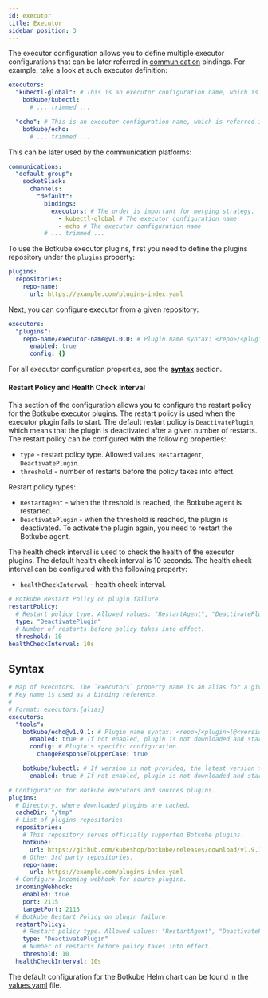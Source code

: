 ```yaml
---
id: executor
title: Executor
sidebar_position: 3
---
```


The executor configuration allows you to define multiple executor configurations that can be later referred in [communication](../communication) bindings. For example, take a look at such executor definition:

```yaml
executors:
  "kubectl-global": # This is an executor configuration name, which is referred in communication bindings.
    botkube/kubectl:
      # ... trimmed ...

  "echo": # This is an executor configuration name, which is referred in communication bindings.
    botkube/echo:
      # ... trimmed ...
```

This can be later used by the communication platforms:

```yaml
communications:
  "default-group":
    socketSlack:
      channels:
        "default":
          bindings:
            executors: # The order is important for merging strategy.
              - kubectl-global # The executor configuration name
              - echo # The executor configuration name
          # ... trimmed ...
```

To use the Botkube executor plugins, first you need to define the plugins repository under the `plugins` property:

```yaml
plugins:
  repositories:
    repo-name:
      url: https://example.com/plugins-index.yaml
```

Next, you can configure executor from a given repository:

```yaml
executors:
  "plugins":
    repo-name/executor-name@v1.0.0: # Plugin name syntax: <repo>/<plugin>[@<version>]. If version is not provided, the latest version from repository is used.
      enabled: true
      config: {}
```

For all executor configuration properties, see the [**syntax**](#syntax) section.

#### Restart Policy and Health Check Interval

This section of the configuration allows you to configure the restart policy for the Botkube executor plugins. The restart policy is used when the executor plugin fails to start. The default restart policy is `DeactivatePlugin`, which means that the plugin is deactivated after a given number of restarts. The restart policy can be configured with the following properties:

- `type` - restart policy type. Allowed values: `RestartAgent`, `DeactivatePlugin`.
- `threshold` - number of restarts before the policy takes into effect.

Restart policy types:

- `RestartAgent` - when the threshold is reached, the Botkube agent is restarted.
- `DeactivatePlugin` - when the threshold is reached, the plugin is deactivated. To activate the plugin again, you need to restart the Botkube agent.

The health check interval is used to check the health of the executor plugins. The default health check interval is 10 seconds. The health check interval can be configured with the following property:

- `healthCheckInterval` - health check interval.

```yaml
# Botkube Restart Policy on plugin failure.
restartPolicy:
  # Restart policy type. Allowed values: "RestartAgent", "DeactivatePlugin".
  type: "DeactivatePlugin"
  # Number of restarts before policy takes into effect.
  threshold: 10
healthCheckInterval: 10s
```

## Syntax

```yaml
# Map of executors. The `executors` property name is an alias for a given configuration.
# Key name is used as a binding reference.
#
# Format: executors.{alias}
executors:
  "tools":
    botkube/echo@v1.9.1: # Plugin name syntax: <repo>/<plugin>[@<version>]. If version is not provided, the latest version from repository is used.
      enabled: true # If not enabled, plugin is not downloaded and started.
      config: # Plugin's specific configuration.
        changeResponseToUpperCase: true

    botkube/kubectl: # If version is not provided, the latest version from repository is used.
      enabled: true # If not enabled, plugin is not downloaded and started.

# Configuration for Botkube executors and sources plugins.
plugins:
  # Directory, where downloaded plugins are cached.
  cacheDir: "/tmp"
  # List of plugins repositories.
  repositories:
    # This repository serves officially supported Botkube plugins.
    botkube:
      url: https://github.com/kubeshop/botkube/releases/download/v1.9.1/plugins-index.yaml
    # Other 3rd party repositories.
    repo-name:
      url: https://example.com/plugins-index.yaml
  # Configure Incoming webhook for source plugins.
  incomingWebhook:
    enabled: true
    port: 2115
    targetPort: 2115
  # Botkube Restart Policy on plugin failure.
  restartPolicy:
    # Restart policy type. Allowed values: "RestartAgent", "DeactivatePlugin".
    type: "DeactivatePlugin"
    # Number of restarts before policy takes into effect.
    threshold: 10
  healthCheckInterval: 10s
```

The default configuration for the Botkube Helm chart can be found in the [values.yaml](https://github.com/kubeshop/botkube/blob/main/helm/botkube/values.yaml) file.
